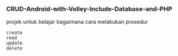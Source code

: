 ### CRUD-Android-with-Volley-Include-Database-and-PHP
projek untuk belajar bagaimana cara melakukan prosedur 
```
create
read 
update
delete
```
